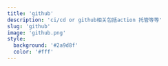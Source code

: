 ```yaml
---
title: 'github'
description: 'ci/cd or github相关包括action 托管等等'
slug: 'github'
image: 'github.png'
style:
  background: '#2a9d8f'
  color: '#fff'
---
```

